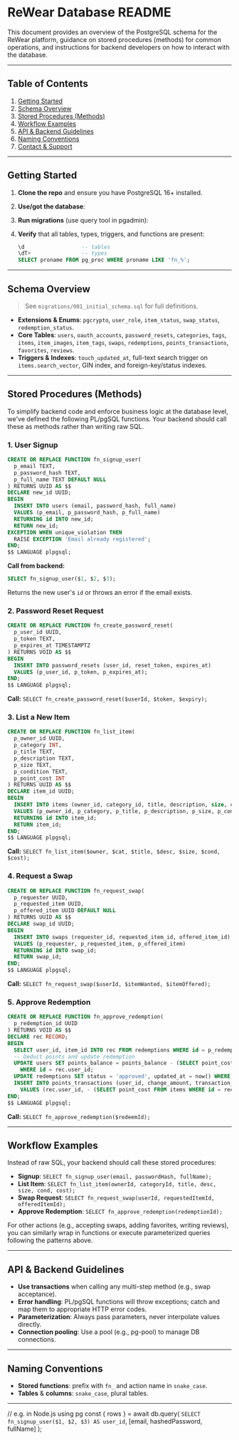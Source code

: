 # ReWear Database README

This document provides an overview of the PostgreSQL schema for the ReWear platform, guidance on stored procedures (methods) for common operations, and instructions for backend developers on how to interact with the database.

---

## Table of Contents

1. [Getting Started](#getting-started)
2. [Schema Overview](#schema-overview)
3. [Stored Procedures (Methods)](#stored-procedures-methods)
4. [Workflow Examples](#workflow-examples)
5. [API & Backend Guidelines](#api--backend-guidelines)
6. [Naming Conventions](#naming-conventions)
7. [Contact & Support](#contact--support)

---

## Getting Started

1. **Clone the repo** and ensure you have PostgreSQL 16+ installed.
2. **Use/got the database**:
3. **Run migrations** (use query tool in pgadmin):

4. **Verify** that all tables, types, triggers, and functions are present:

   ```sql
   \d                  -- tables
   \dT+                -- types
   SELECT proname FROM pg_proc WHERE proname LIKE 'fn_%';
   ```

---

## Schema Overview

> See `migrations/001_initial_schema.sql` for full definitions.

* **Extensions & Enums**: `pgcrypto`, `user_role`, `item_status`, `swap_status`, `redemption_status`.
* **Core Tables**: `users`, `oauth_accounts`, `password_resets`, `categories`, `tags`, `items`, `item_images`, `item_tags`, `swaps`, `redemptions`, `points_transactions`, `favorites`, `reviews`.
* **Triggers & Indexes**: `touch_updated_at`, full-text search trigger on `items.search_vector`, GIN index, and foreign-key/status indexes.

---

## Stored Procedures (Methods)

To simplify backend code and enforce business logic at the database level, we've defined the following PL/pgSQL functions. Your backend should call these as methods rather than writing raw SQL.

### 1. User Signup

```sql
CREATE OR REPLACE FUNCTION fn_signup_user(
  p_email TEXT,
  p_password_hash TEXT,
  p_full_name TEXT DEFAULT NULL
) RETURNS UUID AS $$
DECLARE new_id UUID;
BEGIN
  INSERT INTO users (email, password_hash, full_name)
  VALUES (p_email, p_password_hash, p_full_name)
  RETURNING id INTO new_id;
  RETURN new_id;
EXCEPTION WHEN unique_violation THEN
  RAISE EXCEPTION 'Email already registered';
END;
$$ LANGUAGE plpgsql;
```

**Call from backend:**

```sql
SELECT fn_signup_user($1, $2, $3);
```

Returns the new user's `id` or throws an error if the email exists.

### 2. Password Reset Request

```sql
CREATE OR REPLACE FUNCTION fn_create_password_reset(
  p_user_id UUID,
  p_token TEXT,
  p_expires_at TIMESTAMPTZ
) RETURNS VOID AS $$
BEGIN
  INSERT INTO password_resets (user_id, reset_token, expires_at)
  VALUES (p_user_id, p_token, p_expires_at);
END;
$$ LANGUAGE plpgsql;
```

**Call:** `SELECT fn_create_password_reset($userId, $token, $expiry);`

### 3. List a New Item

```sql
CREATE OR REPLACE FUNCTION fn_list_item(
  p_owner_id UUID,
  p_category INT,
  p_title TEXT,
  p_description TEXT,
  p_size TEXT,
  p_condition TEXT,
  p_point_cost INT
) RETURNS UUID AS $$
DECLARE item_id UUID;
BEGIN
  INSERT INTO items (owner_id, category_id, title, description, size, condition, point_cost)
  VALUES (p_owner_id, p_category, p_title, p_description, p_size, p_condition, p_point_cost)
  RETURNING id INTO item_id;
  RETURN item_id;
END;
$$ LANGUAGE plpgsql;
```

**Call:** `SELECT fn_list_item($owner, $cat, $title, $desc, $size, $cond, $cost);`

### 4. Request a Swap

```sql
CREATE OR REPLACE FUNCTION fn_request_swap(
  p_requester UUID,
  p_requested_item UUID,
  p_offered_item UUID DEFAULT NULL
) RETURNS UUID AS $$
DECLARE swap_id UUID;
BEGIN
  INSERT INTO swaps (requester_id, requested_item_id, offered_item_id)
  VALUES (p_requester, p_requested_item, p_offered_item)
  RETURNING id INTO swap_id;
  RETURN swap_id;
END;
$$ LANGUAGE plpgsql;
```

**Call:** `SELECT fn_request_swap($userId, $itemWanted, $itemOffered);`

### 5. Approve Redemption

```sql
CREATE OR REPLACE FUNCTION fn_approve_redemption(
  p_redemption_id UUID
) RETURNS VOID AS $$
DECLARE rec RECORD;
BEGIN
  SELECT user_id, item_id INTO rec FROM redemptions WHERE id = p_redemption_id;
  -- Deduct points and update redemption
  UPDATE users SET points_balance = points_balance - (SELECT point_cost FROM items WHERE id = rec.item_id)
    WHERE id = rec.user_id;
  UPDATE redemptions SET status = 'approved', updated_at = now() WHERE id = p_redemption_id;
  INSERT INTO points_transactions (user_id, change_amount, transaction_type, reference_id)
    VALUES (rec.user_id, - (SELECT point_cost FROM items WHERE id = rec.item_id), 'redeem_item', p_redemption_id);
END;
$$ LANGUAGE plpgsql;
```

**Call:** `SELECT fn_approve_redemption($redeemId);`

---

## Workflow Examples

Instead of raw SQL, your backend should call these stored procedures:

* **Signup**: `SELECT fn_signup_user(email, passwordHash, fullName);`
* **List Item**: `SELECT fn_list_item(ownerId, categoryId, title, desc, size, cond, cost);`
* **Swap Request**: `SELECT fn_request_swap(userId, requestedItemId, offeredItemId);`
* **Approve Redemption**: `SELECT fn_approve_redemption(redemptionId);`

For other actions (e.g., accepting swaps, adding favorites, writing reviews), you can similarly wrap in functions or execute parameterized queries following the patterns above.

---

## API & Backend Guidelines

* **Use transactions** when calling any multi-step method (e.g., swap acceptance).
* **Error handling**: PL/pgSQL functions will throw exceptions; catch and map them to appropriate HTTP error codes.
* **Parameterization**: Always pass parameters, never interpolate values directly.
* **Connection pooling**: Use a pool (e.g., pg-pool) to manage DB connections.

---

## Naming Conventions

* **Stored functions**: prefix with `fn_` and action name in `snake_case`.
* **Tables** & **columns**: `snake_case`, plural tables.

---

// e.g. in Node.js using pg
const { rows } = await db.query(
  `SELECT fn_signup_user($1, $2, $3) AS user_id`,
  [email, hashedPassword, fullName]
);